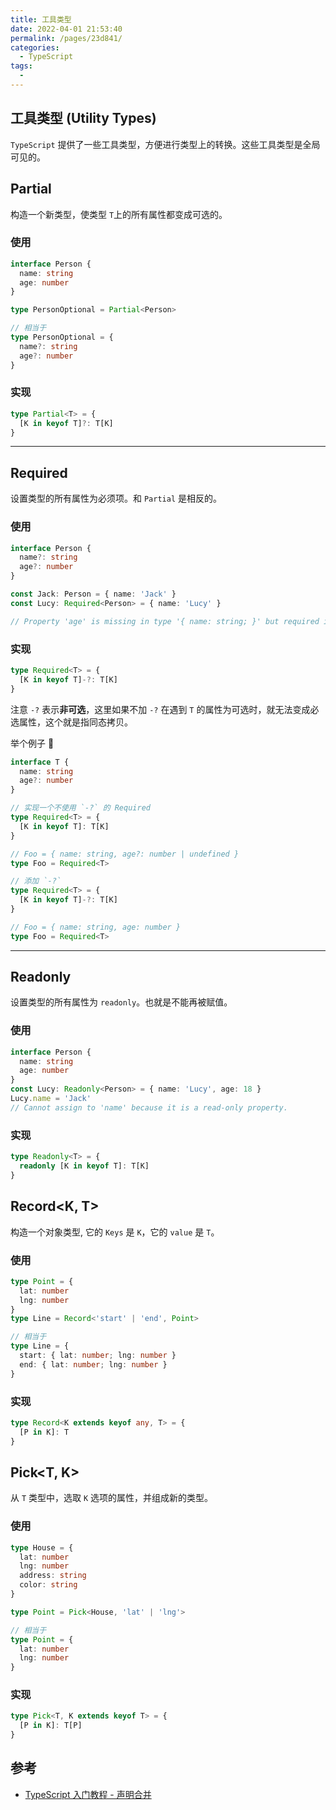 ```yaml
---
title: 工具类型
date: 2022-04-01 21:53:40
permalink: /pages/23d841/
categories:
  - TypeScript
tags:
  -
---
```


## 工具类型 (Utility Types)

`TypeScript` 提供了一些工具类型，方便进行类型上的转换。这些工具类型是全局可见的。

## Partial

构造一个新类型，使类型 `T`上的所有属性都变成可选的。

### 使用

```typescript
interface Person {
  name: string
  age: number
}

type PersonOptional = Partial<Person>

// 相当于
type PersonOptional = {
  name?: string
  age?: number
}
```

### 实现

```typescript
type Partial<T> = {
  [K in keyof T]?: T[K]
}
```

---

## Required

设置类型的所有属性为必须项。和 `Partial` 是相反的。

### 使用

```typescript
interface Person {
  name?: string
  age?: number
}

const Jack: Person = { name: 'Jack' }
const Lucy: Required<Person> = { name: 'Lucy' }

// Property 'age' is missing in type '{ name: string; }' but required in type 'Required<Person>'.(2741)
```

### 实现

```typescript
type Required<T> = {
  [K in keyof T]-?: T[K]
}
```

注意 `-?` 表示**非可选**，这里如果不加 `-?` 在遇到 `T` 的属性为可选时，就无法变成必选属性，这个就是指同态拷贝。

举个例子 🌰

```typescript
interface T {
  name: string
  age?: number
}

// 实现一个不使用 `-?` 的 Required
type Required<T> = {
  [K in keyof T]: T[K]
}

// Foo = { name: string, age?: number | undefined }
type Foo = Required<T>

// 添加 `-?`
type Required<T> = {
  [K in keyof T]-?: T[K]
}

// Foo = { name: string, age: number }
type Foo = Required<T>
```

---

## Readonly

设置类型的所有属性为 `readonly`。也就是不能再被赋值。

### 使用

```typescript
interface Person {
  name: string
  age: number
}
const Lucy: Readonly<Person> = { name: 'Lucy', age: 18 }
Lucy.name = 'Jack'
// Cannot assign to 'name' because it is a read-only property.
```

### 实现

```typescript
type Readonly<T> = {
  readonly [K in keyof T]: T[K]
}
```

## Record\<K, T>

构造一个对象类型, 它的 `Keys` 是 `K`，它的 `value` 是 `T`。

### 使用

```typescript
type Point = {
  lat: number
  lng: number
}
type Line = Record<'start' | 'end', Point>

// 相当于
type Line = {
  start: { lat: number; lng: number }
  end: { lat: number; lng: number }
}
```

### 实现

```typescript
type Record<K extends keyof any, T> = {
  [P in K]: T
}
```

## Pick\<T, K>

从 `T` 类型中，选取 `K` 选项的属性，并组成新的类型。

### 使用

```typescript
type House = {
  lat: number
  lng: number
  address: string
  color: string
}

type Point = Pick<House, 'lat' | 'lng'>

// 相当于
type Point = {
  lat: number
  lng: number
}
```

### 实现

```typescript
type Pick<T, K extends keyof T> = {
  [P in K]: T[P]
}
```

## 参考

- [TypeScript 入门教程 - 声明合并](https://ts.xcatliu.com/advanced/declaration-merging.html)
